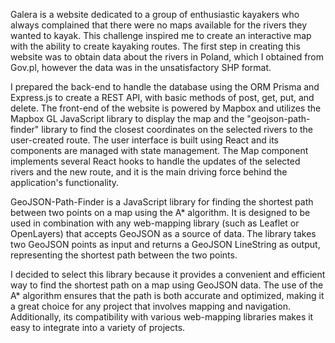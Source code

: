 Galera is a website dedicated to a group of enthusiastic kayakers who always complained that there were no maps available for the rivers they wanted to kayak. This challenge inspired me to create an interactive map with the ability to create kayaking routes. The first step in creating this website was to obtain data about the rivers in Poland, which I obtained from Gov.pl, however the data was in the unsatisfactory SHP format.

I prepared the back-end to handle the database using the ORM Prisma and Express.js to create a REST API, with basic methods of post, get, put, and delete. The front-end of the website is powered by Mapbox and utilizes the Mapbox GL JavaScript library to display the map and the "geojson-path-finder" library to find the closest coordinates on the selected rivers to the user-created route. The user interface is built using React and its components are managed with state management. The Map component implements several React hooks to handle the updates of the selected rivers and the new route, and it is the main driving force behind the application's functionality.

GeoJSON-Path-Finder is a JavaScript library for finding the shortest path between two points on a map using the A* algorithm. It is designed to be used in combination with any web-mapping library (such as Leaflet or OpenLayers) that accepts GeoJSON as a source of data. The library takes two GeoJSON points as input and returns a GeoJSON LineString as output, representing the shortest path between the two points.

I decided to select this library because it provides a convenient and efficient way to find the shortest path on a map using GeoJSON data. The use of the A* algorithm ensures that the path is both accurate and optimized, making it a great choice for any project that involves mapping and navigation. Additionally, its compatibility with various web-mapping libraries makes it easy to integrate into a variety of projects.

